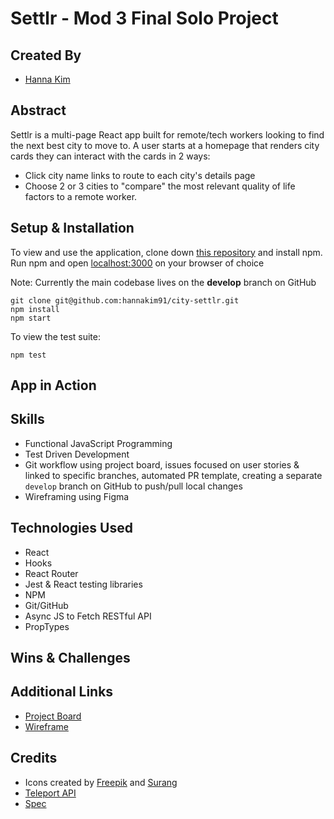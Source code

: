 # Settlr - Mod 3 Final Solo Project

## Created By
- [Hanna Kim](https://github.com/hannakim91)

## Abstract
Settlr is a multi-page React app built for remote/tech workers looking to find the next best city to move to. A user starts at a homepage that renders city cards they can interact with the cards in 2 ways:
- Click city name links to route to each city's details page
- Choose 2 or 3 cities to "compare" the most relevant quality of life factors to a remote worker.

## Setup & Installation
To view and use the application, clone down [this repository](git@github.com:hannakim91/city-settlr.git) and install npm. Run npm and open [localhost:3000](localhost:3000) on your browser of choice

Note: Currently the main codebase lives on the **develop** branch on GitHub
```
git clone git@github.com:hannakim91/city-settlr.git
npm install
npm start
```
To view the test suite:
```
npm test
```

## App in Action

## Skills
- Functional JavaScript Programming
- Test Driven Development
- Git workflow using project board, issues focused on user stories & linked to specific branches, automated PR template, creating a separate `develop` branch on GitHub to push/pull local changes 
- Wireframing using Figma

## Technologies Used
- React
- Hooks
- React Router
- Jest & React testing libraries
- NPM
- Git/GitHub
- Async JS to Fetch RESTful API
- PropTypes

## Wins & Challenges

## Additional Links
- [Project Board](https://github.com/hannakim91/city-settlr/projects/1)
- [Wireframe](https://www.figma.com/file/a9ncSEEXTjgllnlgJFrYe5/Wireframe?node-id=0%3A1)


## Credits
- Icons created by [Freepik](http://www.freepik.com/) and [Surang](https://www.flaticon.com/free-icon/balance_2942830)
- [Teleport API](https://developers.teleport.org/api/getting_started/#search_name)
- [Spec](https://frontend.turing.io/projects/module-3/binary-challenge.html)